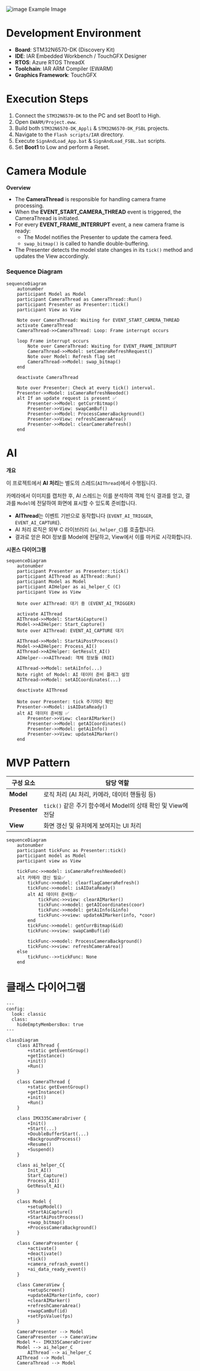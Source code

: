 
![image](https://github.com/user-attachments/assets/a205e8b9-c64d-41b8-8a27-fb58e5840302)
Example Image

#  Development Environment

- **Board**:  STM32N6570-DK (Discovery Kit)
- **IDE**:  IAR Embedded Workbench / TouchGFX Designer
- **RTOS**:  Azure RTOS ThreadX
- **Toolchain**:  IAR ARM Compiler (EWARM)
- **Graphics Framework**:  TouchGFX

# Execution Steps

1. Connect the `STM32N6570-DK` to the PC and set Boot1 to High.
2. Open `EWARM/Project.eww`.
3. Build both `STM32N6570-DK_Appli` & `STM32N6570-DK_FSBL` projects.
4. Navigate to the `Flash scripts/IAR` directory.
5. Execute `SignAndLoad_App.bat` & `SignAndLoad_FSBL.bat` scripts.
6. Set **Boot1** to Low and perform a Reset.

# Camera Module

**Overview**

- The **CameraThread** is responsible for handling camera frame processing.
- When the **EVENT_START_CAMERA_THREAD** event is triggered, the CameraThread is initiated.
- For every **EVENT_FRAME_INTERRUPT** event, a new camera frame is ready:
    - The Model notifies the Presenter to update the camera feed.
    - `swap_bitmap()` is called to handle double-buffering.
- The Presenter detects the model state changes in its `tick()` method and updates the View accordingly.

### Sequence Diagram

```mermaid
sequenceDiagram
    autonumber
    participant Model as Model
    participant CameraThread as CameraThread::Run()
    participant Presenter as Presenter::tick()
    participant View as View

    Note over CameraThread: Waiting for EVENT_START_CAMERA_THREAD
    activate CameraThread
    CameraThread->>CameraThread: Loop: Frame interrupt occurs

    loop Frame interrupt occurs
        Note over CameraThread: Waiting for EVENT_FRAME_INTERUPT
        CameraThread->>Model: setCameraRefreshRequest()
        Note over Model: Refresh flag set
        CameraThread->>Model: swap_bitmap()
    end

    deactivate CameraThread

    Note over Presenter: Check at every tick() interval.
    Presenter->>Model: isCameraRefreshNeeded()
    alt If an update request is present ✅
        Presenter->>Model: getCurrBitmap()
        Presenter->>View: swapCamBuf()
        Presenter->>Model: ProcessCameraBackground()
        Presenter->>View: refreshCameraArea()
        Presenter->>Model: clearCameraRefresh()
    end

```

# AI

**개요**

이 프로젝트에서 **AI 처리**는 별도의 스레드(`AIThread`)에서 수행됩니다.

카메라에서 이미지를 캡처한 후, AI 스레드는 이를 분석하여 객체 인식 결과를 얻고, 결과를 `Model`에 전달하여 화면에 표시할 수 있도록 준비합니다.

- **AIThread**는 이벤트 기반으로 동작합니다 (`EVENT_AI_TRIGGER`, `EVENT_AI_CAPTURE`).
- AI 처리 로직은 외부 C 라이브러리 (`ai_helper_C`)를 호출합니다.
- 결과로 얻은 ROI 정보를 Model에 전달하고, View에서 이를 마커로 시각화합니다.

**시퀸스 다이어그램**

```mermaid
sequenceDiagram
    autonumber
    participant Presenter as Presenter::tick()
    participant AIThread as AIThread::Run()
    participant Model as Model
    participant AIHelper as ai_helper_C (C)
    participant View as View

    Note over AIThread: 대기 중 (EVENT_AI_TRIGGER)

    activate AIThread
    AIThread->>Model: StartAiCapture()
    Model->>AIHelper: Start_Capture()
    Note over AIThread: EVENT_AI_CAPTURE 대기

    AIThread->>Model: StartAiPostProcess()
    Model->>AIHelper: Process_AI()
    AIThread->>AIHelper: GetResult_AI()
    AIHelper-->>AIThread: 객체 정보들 (ROI)

    AIThread->>Model: setAiInfo(...)
    Note right of Model: AI 데이터 준비 플래그 설정
    AIThread->>Model: setAICoordinates(...)

    deactivate AIThread

    Note over Presenter: tick 주기마다 확인
    Presenter->>Model: isAIDataReady()
    alt AI 데이터 준비됨 ✅
        Presenter->>View: clearAIMarker()
        Presenter->>Model: getAICoordinates()
        Presenter->>Model: getAiInfo()
        Presenter->>View: updateAIMarker()
    end

```

# MVP Pattern

| 구성 요소 | 담당 역할 |
| --- | --- |
| **Model** | 로직 처리 (AI 처리, 카메라, 데이터 핸들링 등) |
| **Presenter** | `tick()` 같은 주기 함수에서 Model의 상태 확인 및 View에 전달 |
| **View** | 화면 갱신 및 유저에게 보여지는 UI 처리 |

```mermaid
sequenceDiagram
    autonumber
    participant tickFunc as Presenter::tick()
    participant model as Model
    participant view as View

    tickFunc->>model: isCameraRefreshNeeded()
    alt 카메라 갱신 필요✅
        tickFunc->>model: clearflagCameraRefresh()
        tickFunc->>model: isAIDataReady()
        alt AI 데이터 준비됨✅
            tickFunc->>view: clearAIMarker()
            tickFunc->>model: getAICoordinates(coor)
            tickFunc->>model: getAiInfo(&info)
            tickFunc->>view: updateAIMarker(info, *coor)
        end
        tickFunc->>model: getCurrBitmap(&id)
        tickFunc->>view: swapCamBuf(id)

        tickFunc->>model: ProcessCameraBackground()
        tickFunc->>view: refreshCameraArea()
    else
        tickFunc-->>tickFunc: None
    end

```

# 클래스 다이어그램

```mermaid
---
config:
  look: classic
  class:
    hideEmptyMembersBox: true
---

classDiagram
    class AIThread {
        +static getEventGroup()
        +getInstance()
        +init()
        +Run()
    }

    class CameraThread {
        +static getEventGroup()
        +getInstance()
        +init()
        +Run()
    }

    class IMX335CameraDriver {
        +Init()
        +Start(...)
        +DoubleBufferStart(...)
        +BackgroundProcess()
        +Resume()
        +Suspend()
    }

    class ai_helper_C{
        Init_AI()
        Start_Capture()
        Process_AI()
        GetResult_AI()
    }

    class Model {
        +setupModel()
        +StartAiCapture()
        +StartAiPostProcess()
        +swap_bitmap()
        +ProcessCameraBackground()
    }

    class CameraPresenter {
        +activate()
        +deactivate()
        +tick()
        +camera_refrash_event()
        +ai_data_ready_event()
    }

    class CameraView {
        +setupScreen()
        +updateAIMarker(info, coor)
        +clearAIMarker()
        +refreshCameraArea()
        +swapCamBuf(id)
        +setFpsValue(fps)
    }

    CameraPresenter --> Model
    CameraPresenter --> CameraView
    Model *-- IMX335CameraDriver
    Model --> ai_helper_C
		AIThread --> ai_helper_C
    AIThread --> Model
    CameraThread --> Model
```
